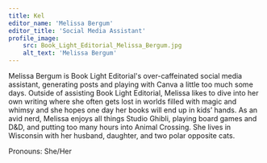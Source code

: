 ```yaml
---
title: Kel
editor_name: 'Melissa Bergum'
editor_title: 'Social Media Assistant'
profile_image:
    src: Book_Light_Editorial_Melissa_Bergum.jpg
    alt_text: 'Melissa Bergum'
---
```


<span class="first-character">M</span>elissa Bergum is Book Light Editorial's over-caffeinated social media assistant, generating posts and playing with Canva a little too much some days. Outside of assisting Book Light Editorial, Melissa likes to dive into her own writing where she often gets lost in worlds filled with magic and whimsy and she hopes one day her books will end up in kids’ hands. As an avid nerd, Melissa enjoys all things Studio Ghibli, playing board games and D&D, and putting too many hours into Animal Crossing. She lives in Wisconsin with her husband, daughter, and two polar opposite cats.

Pronouns: She/Her
